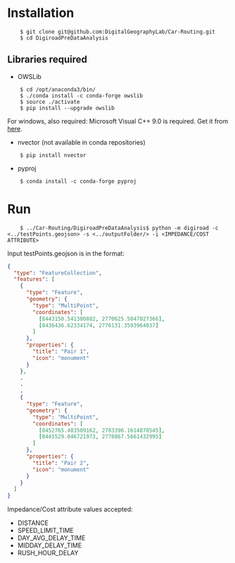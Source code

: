 # Installation

```
    $ git clone git@github.com:DigitalGeographyLab/Car-Routing.git
    $ cd DigiroadPreDataAnalysis
```

## Libraries required

* OWSLib
```
    $ cd /opt/anaconda3/bin/
    $ ./conda install -c conda-forge owslib
    $ source ./activate
    $ pip install --upgrade owslib
```

  For windows, also required: Microsoft Visual C++ 9.0 is required. Get it from [here][microsoft-vistual-c++].
* nvector (not available in conda repositories)

```
    $ pip install nvector
```
* pyproj
```
    $ conda install -c conda-forge pyproj
```
# Run

```{r, engine='sh', count_lines}
    $ ../Car-Routing/DigiroadPreDataAnalysis$ python -m digiroad -c <../testPoints.geojson> -s <../outputFolder/> -i <IMPEDANCE/COST ATTRIBUTE>
```

Input testPoints.geojson is in the format:

```json
{
  "type": "FeatureCollection",
  "features": [
    {
      "type": "Feature",
      "geometry": {
        "type": "MultiPoint",
        "coordinates": [
          [8443150.541380882, 2770625.5047027366],
          [8436436.62334174, 2776131.3593964037]
        ]
      },
      "properties": {
        "title": "Pair 1",
        "icon": "monument"
      }
    },
    .
    .
    .
    {
      "type": "Feature",
      "geometry": {
        "type": "MultiPoint",
        "coordinates": [
          [8452765.483509162, 2783396.1614870545],
          [8445529.046721973, 2778867.5661432995]
        ]
      },
      "properties": {
        "title": "Pair 2",
        "icon": "monument"
      }
    }
  ]
}
```

Impedance/Cost attribute values accepted:
* DISTANCE
* SPEED_LIMIT_TIME
* DAY_AVG_DELAY_TIME
* MIDDAY_DELAY_TIME
* RUSH_HOUR_DELAY

[microsoft-vistual-c++]: https://www.microsoft.com/en-us/download/details.aspx?id=44266